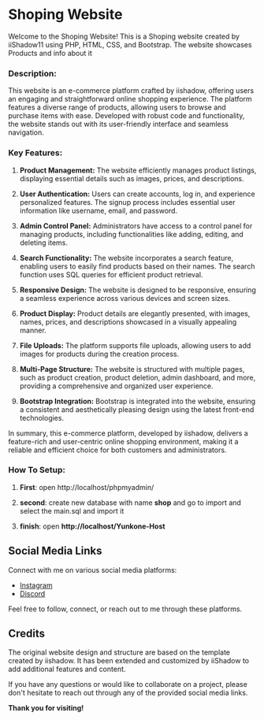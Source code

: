 # Shoping Website

Welcome to the Shoping Website! This is a Shoping website created by iiShadow11 using PHP, HTML, CSS, and Bootstrap. The website showcases Products and info about it 

### Description:
This website is an e-commerce platform crafted by iishadow, offering users an engaging and straightforward online shopping experience. The platform features a diverse range of products, allowing users to browse and purchase items with ease. Developed with robust code and functionality, the website stands out with its user-friendly interface and seamless navigation.

### Key Features:
1. **Product Management:** The website efficiently manages product listings, displaying essential details such as images, prices, and descriptions.

2. **User Authentication:** Users can create accounts, log in, and experience personalized features. The signup process includes essential user information like username, email, and password.

3. **Admin Control Panel:** Administrators have access to a control panel for managing products, including functionalities like adding, editing, and deleting items.

4. **Search Functionality:** The website incorporates a search feature, enabling users to easily find products based on their names. The search function uses SQL queries for efficient product retrieval.

5. **Responsive Design:** The website is designed to be responsive, ensuring a seamless experience across various devices and screen sizes.

6. **Product Display:** Product details are elegantly presented, with images, names, prices, and descriptions showcased in a visually appealing manner.

7. **File Uploads:** The platform supports file uploads, allowing users to add images for products during the creation process.

8. **Multi-Page Structure:** The website is structured with multiple pages, such as product creation, product deletion, admin dashboard, and more, providing a comprehensive and organized user experience.

9. **Bootstrap Integration:** Bootstrap is integrated into the website, ensuring a consistent and aesthetically pleasing design using the latest front-end technologies.

In summary, this e-commerce platform, developed by iishadow, delivers a feature-rich and user-centric online shopping environment, making it a reliable and efficient choice for both customers and administrators.

### How To Setup: 

1. **First**: open http://localhost/phpmyadmin/

2. **second**: create new database with name **shop** and go to import and select the main.sql and import it

3. **finish**: open **http://localhost/Yunkone-Host**


## Social Media Links

Connect with me on various social media platforms:

- [Instagram](https://www.instagram.com/m7md_js2/)
- [Discord](https://discord.com/users/1091118468155314306)

Feel free to follow, connect, or reach out to me through these platforms.

## Credits

The original website design and structure are based on the template created by iishadow. It has been extended and customized by iiShadow to add additional features and content.

If you have any questions or would like to collaborate on a project, please don't hesitate to reach out through any of the provided social media links.

**Thank you for visiting!**
